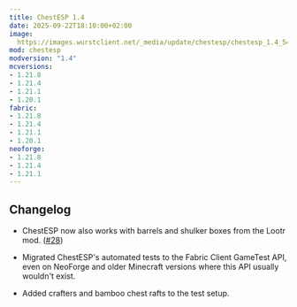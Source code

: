 ```yaml
---
title: ChestESP 1.4
date: 2025-09-22T18:10:00+02:00
image: 
  https://images.wurstclient.net/_media/update/chestesp/chestesp_1.4_540p.webp
mod: chestesp
modversion: "1.4"
mcversions:
- 1.21.8
- 1.21.4
- 1.21.1
- 1.20.1
fabric:
- 1.21.8
- 1.21.4
- 1.21.1
- 1.20.1
neoforge:
- 1.21.8
- 1.21.4
- 1.21.1
---
```

## Changelog

- ChestESP now also works with barrels and shulker boxes from the Lootr mod. ([#28](https://github.com/Wurst-Imperium/ChestESP/issues/28))

- Migrated ChestESP's automated tests to the Fabric Client GameTest API, even on NeoForge and older Minecraft versions where this API usually wouldn't exist.

- Added crafters and bamboo chest rafts to the test setup.
